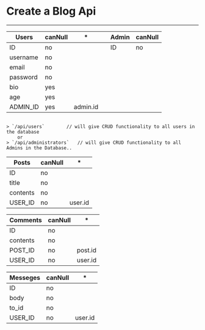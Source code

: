 # Create a Blog Api

___

| Users    | canNull | *         |   | Admin   | canNull |
|----------|---------|-----------|---|---------|---------|
| ID       | no      |           |   | ID      | no      |
| username | no      |           |   |         |         |
| email    | no      |           |   |         |         |
| password | no      |           |   |         |         |
| bio      | yes     |           |   |         |         |
| age      | yes     |           |   |         |         |
| ADMIN_ID | yes     | admin.id  |   |         |         |

``` 

> `/api/users`        // will give CRUD functionality to all users in the database
    or 
> `/api/administrators`   // will give CRUD functionality to all Admins in the Database..

```

| Posts    | canNull | *       |
|----------|---------|---------|
| ID       | no      |         |
| title    | no      |         |
| contents | no      |         |
| USER_ID  | no      | user.id |

| Comments | canNull | *       |
|----------|---------|---------|
| ID       | no      |         |
| contents | no      |         |
| POST_ID  | no      | post.id |
| USER_ID  | no      | user.id |

| Messeges | canNull | *       |
|----------|---------|---------|
| ID       | no      |         |
| body     | no      |         |
| to_id    | no      |         |
| USER_ID  | no      | user.id |

